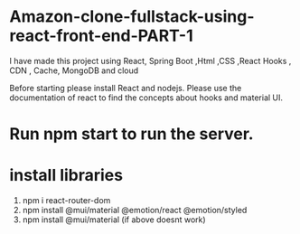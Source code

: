 # Amazon-clone-fullstack-using-react-front-end-PART-1
I have made this project using React, Spring Boot  ,Html ,CSS ,React Hooks , CDN , Cache, MongoDB and cloud

Before starting please install React and nodejs. Please use the documentation of react to find the concepts about hooks and material UI.
# Run npm start to run the server.
# install libraries 
1. npm i react-router-dom
2. npm install @mui/material @emotion/react @emotion/styled
3. npm install @mui/material  (if above doesnt work)

